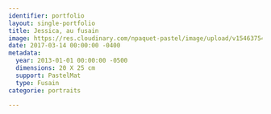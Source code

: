 ```yaml
---
identifier: portfolio
layout: single-portfolio
title: Jessica, au fusain
image: https://res.cloudinary.com/npaquet-pastel/image/upload/v1546375488/Jessica-les-jours-d%C3%A9t%C3%A9-fusain-20-X-25-cm-2013.jpg
date: 2017-03-14 00:00:00 -0400
metadata:
  year: 2013-01-01 00:00:00 -0500
  dimensions: 20 X 25 cm
  support: PastelMat
  type: Fusain
categorie: portraits

---
```

